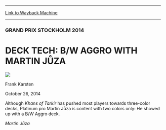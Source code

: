 
---
[Link to Wayback Machine](https://web.archive.org/web/20141103214929/http://magic.wizards.com/en/events/coverage/gpsto14/deck-tech-bw-aggro-martin-juza-2014-10-26)

[_metadata_:description]:- "Although Khans of Tarkir has pushed most players towards three-color decks, Platinum pro Martin Jůza is content with two colors only: He showed up with a B/W Aggro deck.   Martin Jůza  With several white early drops, the deck can quickly rush out of the gates, and it has a bunch of flyers and removal spells to close out the game. Here, take a look:"
[_metadata_:generator]:- "Drupal 7 (http://drupal.org)"
[_metadata_:node]:- "291556"
[_metadata_:publish_date]:- "2014-10-26"
[_metadata_:source]:- "div-main"
[_metadata_:title]:- "DECK TECH: B/W AGGRO WITH MARTIN JŮZA"
[_metadata_:wayback_capture_timestamp]:- "2014-11-03 21:49:29"
[_metadata_:wayback_raw_url]:- "https://web.archive.org/web/20141103214929id_/http://magic.wizards.com/en/events/coverage/gpsto14/deck-tech-bw-aggro-martin-juza-2014-10-26"
[_metadata_:wayback_url]:- "http://magic.wizards.com/en/events/coverage/gpsto14/deck-tech-bw-aggro-martin-juza-2014-10-26"
---





### GRAND PRIX STOCKHOLM 2014


DECK TECH: B/W AGGRO WITH MARTIN JŮZA
=====================================



![](https://media.magic.wizards.com/styles/auth_small/public/images/person/authorpic_FrankKarsten.jpg)

Frank Karsten




October 26, 2014
 











 Although *Khans of Tarkir* has pushed most players towards three-color decks, Platinum pro Martin Jůza is content with two colors only: He showed up with a B/W Aggro deck.





*Martin Jůza*




  






 
 




  







